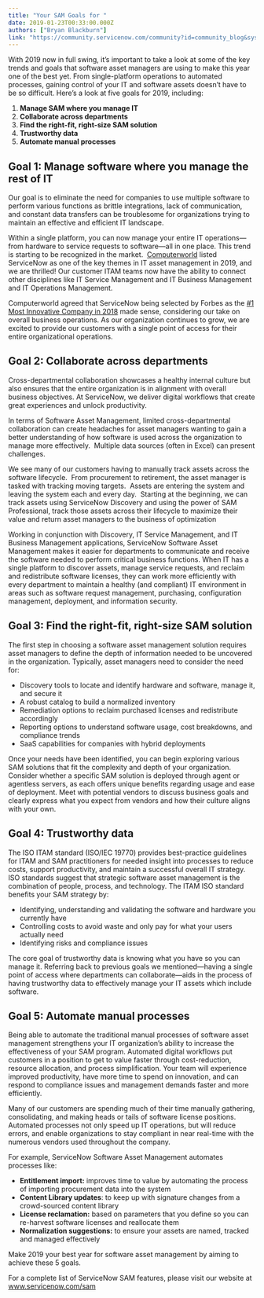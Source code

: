 ```yaml
---
title: "Your SAM Goals for "
date: 2019-01-23T00:33:00.000Z
authors: ["Bryan Blackburn"]
link: "https://community.servicenow.com/community?id=community_blog&sys_id=39adf793dbcf27409a64e15b8a9619a7"
---
```

<p class="p1">With 2019 now in full swing, it’s important to take a look at some of the key trends and goals that software asset managers are using to make this year one of the best yet. From single-platform operations to automated processes, gaining control of your IT and software assets doesn’t have to be so difficult. Here’s a look at five goals for 2019, including:</p>
<ol class="ol1"><li class="li3"><strong>Manage SAM where you manage IT</strong></li><li class="li3"><strong>Collaborate across departments</strong></li><li class="li3"><strong>Find the right-fit, right-size SAM solution</strong></li><li class="li3"><strong>Trustworthy data</strong></li><li class="li3"><strong>Automate manual processes</strong></li></ol>
<h2 class="p4"><strong>Goal 1: Manage software where you manage the rest of IT</strong></h2>
<p class="p3">Our goal is to eliminate the need for companies to use multiple software to perform various functions as brittle integrations, lack of communication, and constant data transfers can be troublesome for organizations trying to maintain an effective and efficient IT landscape.</p>
<p class="p3">Within a single platform, you can now manage your entire IT operations—from hardware to service requests to software—all in one place. This trend is starting to be recognized in the market.<span class="Apple-converted-space">  </span><a href="https://www.computerworld.dk/art/245927/fem-vigtige-teamer-i-it-asset-management-i-2019-som-du-ikke-vil-gaa-glip-af" rel="nofollow"><span class="s1">Computerworld</span></a> listed ServiceNow as one of the key themes in IT asset management in 2019, and we are thrilled! Our customer ITAM teams now have the ability to connect other disciplines like IT Service Management and IT Business Management and IT Operations Management.<span class="Apple-converted-space"> </span></p>
<p class="p3">Computerworld agreed that ServiceNow being selected by Forbes as the <a href="https://www.forbes.com/sites/forbespr/2018/05/29/forbes-releases-eighth-annual-list-of-the-worlds-most-innovative-companies/%22%20%5Cl%20%22382abdb32c95" rel="nofollow"><span class="s1">#1 Most Innovative Company in 2018</span></a> made sense, considering our take on overall business operations. As our organization continues to grow, we are excited to provide our customers with a single point of access for their entire organizational operations.</p>
<h2 class="p4"><strong>Goal 2: Collaborate across departments</strong></h2>
<p class="p3">Cross-departmental collaboration showcases a healthy internal culture but also ensures that the entire organization is in alignment with overall business objectives. At ServiceNow, we deliver digital workflows that create great experiences and unlock productivity.</p>
<p class="p3">In terms of Software Asset Management, limited cross-departmental collaboration can create headaches for asset managers wanting to gain a better understanding of how software is used across the organization to manage more effectively.<span class="Apple-converted-space">  </span>Multiple data sources (often in Excel) can present challenges.</p>
<p class="p3">We see many of our customers having to manually track assets across the software lifecycle.<span class="Apple-converted-space">  </span>From procurement to retirement, the asset manager is tasked with tracking moving targets.<span class="Apple-converted-space">  </span>Assets are entering the system and leaving the system each and every day.<span class="Apple-converted-space">  </span>Starting at the beginning, we can track assets using ServiceNow Discovery and using the power of SAM Professional, track those assets across their lifecycle to maximize their value and return asset managers to the business of optimization </p>
<p class="p3">Working in conjunction with Discovery, IT Service Management, and IT Business Management applications, ServiceNow Software Asset Management makes it easier for departments to communicate and receive the software needed to perform critical business functions. When IT has a single platform to discover assets, manage service requests, and reclaim and redistribute software licenses, they can work more efficiently with every department to maintain a healthy (and compliant) IT environment in areas such as software request management, purchasing, configuration management, deployment, and information security.</p>
<h2 class="p4"><strong>Goal 3: Find the right-fit, right-size SAM solution</strong></h2>
<p class="p3">The first step in choosing a software asset management solution requires asset managers to define the depth of information needed to be uncovered in the organization. Typically, asset managers need to consider the need for:</p>
<ul class="ul1"><li class="li3">Discovery tools to locate and identify hardware and software, manage it, and secure it</li><li class="li3">A robust catalog to build a normalized inventory</li><li class="li3">Remediation options to reclaim purchased licenses and redistribute accordingly</li><li class="li3">Reporting options to understand software usage, cost breakdowns, and compliance trends</li><li class="li3">SaaS capabilities for companies with hybrid deployments</li></ul>
<p class="p3">Once your needs have been identified, you can begin exploring various SAM solutions that fit the complexity and depth of your organization. Consider whether a specific SAM solution is deployed through agent or agentless servers, as each offers unique benefits regarding usage and ease of deployment. Meet with potential vendors to discuss business goals and clearly express what you expect from vendors and how their culture aligns with your own.</p>
<h2 class="p4"><strong>Goal 4: Trustworthy data</strong></h2>
<p class="p3">The ISO ITAM standard (ISO/IEC 19770) provides best-practice guidelines for ITAM and SAM practitioners for needed insight into processes to reduce costs, support productivity, and maintain a successful overall IT strategy. ISO standards suggest that strategic software asset management is the combination of people, process, and technology. The ITAM ISO standard benefits your SAM strategy by:</p>
<ul class="ul1"><li class="li3">Identifying, understanding and validating the software and hardware you currently have</li><li class="li3">Controlling costs to avoid waste and only pay for what your users actually need</li><li class="li3">Identifying risks and compliance issues</li></ul>
<p class="p3">The core goal of trustworthy data is knowing what you have so you can manage it. Referring back to previous goals we mentioned—having a single point of access where departments can collaborate—aids in the process of having trustworthy data to effectively manage your IT assets which include software.</p>
<h2 class="p4"><strong>Goal 5: Automate manual processes</strong></h2>
<p class="p3">Being able to automate the traditional manual processes of software asset management strengthens your IT organization’s ability to increase the effectiveness of your SAM program. Automated digital workflows put customers in a position to get to value faster through cost-reduction, resource allocation, and process simplification. Your team will experience improved productivity, have more time to spend on innovation, and can respond to compliance issues and management demands faster and more efficiently.</p>
<p class="p3">Many of our customers are spending much of their time manually gathering, consolidating, and making heads or tails of software license positions. Automated processes not only speed up IT operations, but will reduce errors, and enable organizations to stay compliant in near real-time with the numerous vendors used throughout the company.</p>
<p class="p3">For example, ServiceNow Software Asset Management automates processes like:</p>
<ul class="ul1"><li class="li3"><strong>Entitlement import:</strong> improves time to value by automating the process of importing procurement data into the system</li><li class="li3"><strong>Content Library updates</strong>: to keep up with signature changes from a crowd-sourced content library</li><li class="li3"><strong>License reclamation:</strong> based on parameters that you define so you can re-harvest software licenses and reallocate them</li><li class="li3"><strong>Normalization suggestions:</strong> to ensure your assets are named, tracked and managed effectively</li></ul>
<p class="p3">Make 2019 your best year for software asset management by aiming to achieve these 5 goals.</p>
<p class="p3">For a complete list of ServiceNow SAM features, please visit our website at <a href="http://www.servicenow.com/sam" rel="nofollow"><span class="s1">www.servicenow.com/sam</span></a></p>